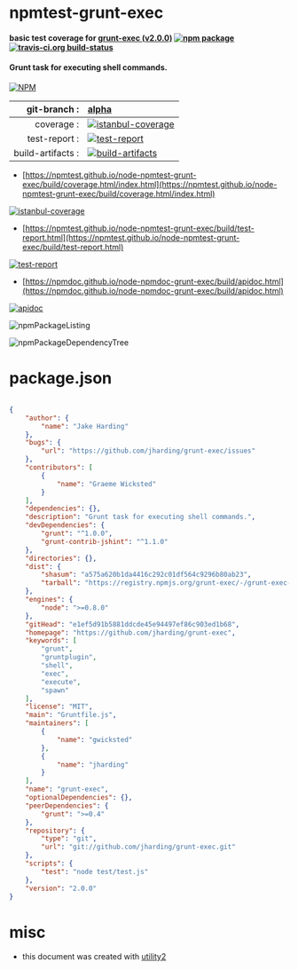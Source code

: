 # npmtest-grunt-exec

#### basic test coverage for  [grunt-exec (v2.0.0)](https://github.com/jharding/grunt-exec)  [![npm package](https://img.shields.io/npm/v/npmtest-grunt-exec.svg?style=flat-square)](https://www.npmjs.org/package/npmtest-grunt-exec) [![travis-ci.org build-status](https://api.travis-ci.org/npmtest/node-npmtest-grunt-exec.svg)](https://travis-ci.org/npmtest/node-npmtest-grunt-exec)

#### Grunt task for executing shell commands.

[![NPM](https://nodei.co/npm/grunt-exec.png?downloads=true&downloadRank=true&stars=true)](https://www.npmjs.com/package/grunt-exec)

| git-branch : | [alpha](https://github.com/npmtest/node-npmtest-grunt-exec/tree/alpha)|
|--:|:--|
| coverage : | [![istanbul-coverage](https://npmtest.github.io/node-npmtest-grunt-exec/build/coverage.badge.svg)](https://npmtest.github.io/node-npmtest-grunt-exec/build/coverage.html/index.html)|
| test-report : | [![test-report](https://npmtest.github.io/node-npmtest-grunt-exec/build/test-report.badge.svg)](https://npmtest.github.io/node-npmtest-grunt-exec/build/test-report.html)|
| build-artifacts : | [![build-artifacts](https://npmtest.github.io/node-npmtest-grunt-exec/glyphicons_144_folder_open.png)](https://github.com/npmtest/node-npmtest-grunt-exec/tree/gh-pages/build)|

- [https://npmtest.github.io/node-npmtest-grunt-exec/build/coverage.html/index.html](https://npmtest.github.io/node-npmtest-grunt-exec/build/coverage.html/index.html)

[![istanbul-coverage](https://npmtest.github.io/node-npmtest-grunt-exec/build/screenCapture.buildCi.browser.%252Ftmp%252Fbuild%252Fcoverage.lib.html.png)](https://npmtest.github.io/node-npmtest-grunt-exec/build/coverage.html/index.html)

- [https://npmtest.github.io/node-npmtest-grunt-exec/build/test-report.html](https://npmtest.github.io/node-npmtest-grunt-exec/build/test-report.html)

[![test-report](https://npmtest.github.io/node-npmtest-grunt-exec/build/screenCapture.buildCi.browser.%252Ftmp%252Fbuild%252Ftest-report.html.png)](https://npmtest.github.io/node-npmtest-grunt-exec/build/test-report.html)

- [https://npmdoc.github.io/node-npmdoc-grunt-exec/build/apidoc.html](https://npmdoc.github.io/node-npmdoc-grunt-exec/build/apidoc.html)

[![apidoc](https://npmdoc.github.io/node-npmdoc-grunt-exec/build/screenCapture.buildCi.browser.%252Ftmp%252Fbuild%252Fapidoc.html.png)](https://npmdoc.github.io/node-npmdoc-grunt-exec/build/apidoc.html)

![npmPackageListing](https://npmtest.github.io/node-npmtest-grunt-exec/build/screenCapture.npmPackageListing.svg)

![npmPackageDependencyTree](https://npmtest.github.io/node-npmtest-grunt-exec/build/screenCapture.npmPackageDependencyTree.svg)



# package.json

```json

{
    "author": {
        "name": "Jake Harding"
    },
    "bugs": {
        "url": "https://github.com/jharding/grunt-exec/issues"
    },
    "contributors": [
        {
            "name": "Graeme Wicksted"
        }
    ],
    "dependencies": {},
    "description": "Grunt task for executing shell commands.",
    "devDependencies": {
        "grunt": "^1.0.0",
        "grunt-contrib-jshint": "^1.1.0"
    },
    "directories": {},
    "dist": {
        "shasum": "a575a620b1da4416c292c01df564c9296b80ab23",
        "tarball": "https://registry.npmjs.org/grunt-exec/-/grunt-exec-2.0.0.tgz"
    },
    "engines": {
        "node": ">=0.8.0"
    },
    "gitHead": "e1ef5d91b5881ddcde45e94497ef86c903ed1b68",
    "homepage": "https://github.com/jharding/grunt-exec",
    "keywords": [
        "grunt",
        "gruntplugin",
        "shell",
        "exec",
        "execute",
        "spawn"
    ],
    "license": "MIT",
    "main": "Gruntfile.js",
    "maintainers": [
        {
            "name": "gwicksted"
        },
        {
            "name": "jharding"
        }
    ],
    "name": "grunt-exec",
    "optionalDependencies": {},
    "peerDependencies": {
        "grunt": ">=0.4"
    },
    "repository": {
        "type": "git",
        "url": "git://github.com/jharding/grunt-exec.git"
    },
    "scripts": {
        "test": "node test/test.js"
    },
    "version": "2.0.0"
}
```



# misc
- this document was created with [utility2](https://github.com/kaizhu256/node-utility2)
